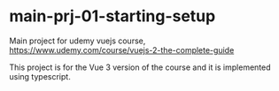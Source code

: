 # main-prj-01-starting-setup
Main project for udemy vuejs course, https://www.udemy.com/course/vuejs-2-the-complete-guide

This project is for the Vue 3 version of the course and it is implemented using typescript.
